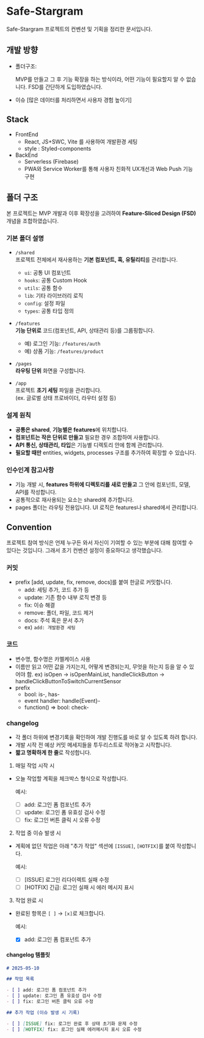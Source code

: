 # Safe-Stargram

Safe-Stargram 프로젝트의 컨벤션 및 기획을 정리한 문서입니다.

## 개발 방향

- 폴더구조:

  MVP를 만들고 그 후 기능 확장을 하는 방식이라, 어떤 기능이 필요할지 알 수 없습니다. FSD를 간단하게 도입하였습니다.

- 이슈 [많은 데이터를 처리하면서 사용자 경험 높이기]

## Stack

- FrontEnd
  - React, JS+SWC, Vite 를 사용하여 개발환경 세팅
  - style : Styled-components
- BackEnd
  - Serverless (Firebase)
  - PWA와 Service Worker를 통해 사용자 친화적 UX개선과 Web Push 기능 구현

## 폴더 구조

본 프로젝트는 MVP 개발과 이후 확장성을 고려하여 **Feature-Sliced Design (FSD)** 개념을 조합하였습니다.

### 기본 폴더 설명

- `/shared`  
  프로젝트 전체에서 재사용하는 **기본 컴포넌트, 훅, 유틸리티**를 관리합니다.

  - `ui`: 공통 UI 컴포넌트
  - `hooks`: 공통 Custom Hook
  - `utils`: 공통 함수
  - `lib`: 기타 라이브러리 로직
  - `config`: 설정 파일
  - `types`: 공통 타입 정의

- `/features`  
  **기능 단위로** 코드(컴포넌트, API, 상태관리 등)를 그룹핑합니다.

  - 예) 로그인 기능: `/features/auth`
  - 예) 상품 기능: `/features/product`

- `/pages`  
  **라우팅 단위** 화면을 구성합니다.  

- `/app`  
  프로젝트 **초기 세팅** 파일을 관리합니다.  
  (ex. 글로벌 상태 프로바이더, 라우터 설정 등)

### 설계 원칙

- **공통은 shared**, **기능별은 features**에 위치합니다.
- **컴포넌트는 작은 단위로 만들고** 필요한 경우 조합하여 사용합니다.
- **API 통신, 상태관리, 타입**은 기능별 디렉토리 안에 함께 관리합니다.
- **필요할 때만** entities, widgets, processes 구조를 추가하여 확장할 수 있습니다.

### 인수인계 참고사항

- 기능 개발 시, **features 하위에 디렉토리를 새로 만들고** 그 안에 컴포넌트, 모델, API를 작성합니다.
- 공통적으로 재사용되는 요소는 shared에 추가합니다.
- pages 폴더는 라우팅 전용입니다. UI 로직은 features나 shared에서 관리합니다.

## Convention

프로젝트 참여 방식은 언제 누구든 와서 자신이 기여할 수 있는 부분에 대해 참여할 수 있다는 것입니다. 그래서 초기 컨벤션 설정이 중요하다고 생각했습니다.

### 커밋

- prefix [add, update, fix, remove, docs]를 붙여 한글로 커밋합니다.
  - add: 세팅 추가, 코드 추가 등
  - update: 기존 함수 내부 로직 변경 등
  - fix: 이슈 해결
  - remove: 폴더, 파일, 코드 제거
  - docs: 주석 혹은 문서 추가
  - ex) `add: 개발환경 세팅`

### 코드

- 변수명, 함수명은 카멜케이스 사용
- 이름만 읽고 어떤 값을 가지는지, 어떻게 변경되는지, 무엇을 하는지 등을 알 수 있어야 함.
  ex) isOpen -> isOpenMainList, handleClickButton -> handleClickButtonToSwitchCurrentSensor
- prefix
  - bool: is-, has-
  - event handler: handle{Event}-
  - function() => bool: check-

### changelog

- 각 폴더 하위에 변경기록을 확인하여 개발 진행도를 바로 알 수 있도록 하려 합니다.
- 개발 시작 전 예상 커밋 메세지들을 투두리스트로 적어놓고 시작합니다.
- **짧고 명확하게 한 줄**로 작성합니다.

1. 매일 작업 시작 시

- 오늘 작업할 계획을 체크박스 형식으로 작성합니다.

  예시:

  - [ ] add: 로그인 폼 컴포넌트 추가
  - [ ] update: 로그인 폼 유효성 검사 수정
  - [ ] fix: 로그인 버튼 클릭 시 오류 수정

2. 작업 중 이슈 발생 시

- 계획에 없던 작업은 아래 "추가 작업" 섹션에 `[ISSUE]`, `[HOTFIX]`를 붙여 작성합니다.

  예시:

  - [ ] [ISSUE] 로그인 리다이렉트 실패 수정
  - [ ] [HOTFIX] 긴급: 로그인 실패 시 에러 메시지 표시

3. 작업 완료 시

- 완료된 항목은 `[ ]` → `[x]`로 체크합니다.

  예시:

  - [x] add: 로그인 폼 컴포넌트 추가

#### changelog 템플릿

```md
# 2025-05-10

## 작업 목록

- [ ] add: 로그인 폼 컴포넌트 추가
- [ ] update: 로그인 폼 유효성 검사 수정
- [ ] fix: 로그인 버튼 클릭 오류 수정

## 추가 작업 (이슈 발생 시 기록)

- [ ] [ISSUE] fix: 로그인 완료 후 상태 초기화 문제 수정
- [ ] [HOTFIX] fix: 로그인 실패 에러메시지 표시 오류 수정
```
